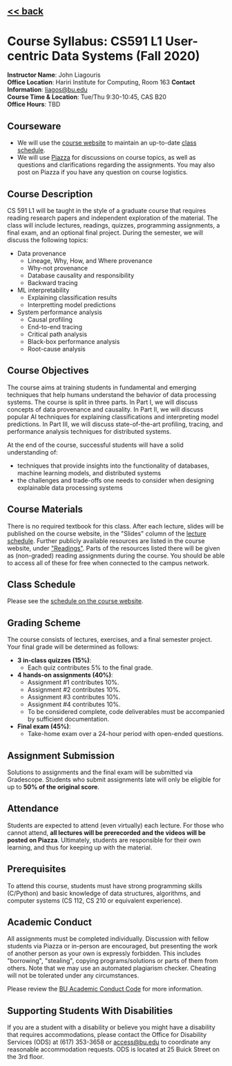 ## [<< back](./index.html)

# Course Syllabus: CS591 L1 User-centric Data Systems (Fall 2020)

**Instructor Name**: John Liagouris  
**Office Location**: Hariri Institute for Computing, Room 163
**Contact Information**: liagos@bu.edu  
**Course Time & Location**:	Tue/Thu 9:30-10:45, CAS B20  
**Office Hours**: TBD  

## Courseware
- We will use the [course website](https://jliagouris.github.io/UCDS20/) to maintain an up-to-date [class schedule](https://jliagouris.github.io/UCDS20/lectures.html).
- We will use [Piazza](https://piazza.com/bu/fall2020/cs591l1/home) for discussions on course topics, as well as questions and clarifications regarding the assignments. You may also post on Piazza if you have any question on course logistics.

## Course Description
CS 591 L1 will be taught in the style of a graduate course that requires reading research papers and independent exploration of the material.
The class will include lectures, readings, quizzes, programming assignments, a final exam, and an optional final project.
During the semester, we will discuss the following topics:

- Data provenance
  - Lineage, Why, How, and Where provenance
  - Why-not provenance
  - Database causality and responsibility
  - Backward tracing
- ML interpretability
  - Explaining classification results
  - Interpretting model predictions
- System performance analysis
  - Causal profiling
  - End-to-end tracing
  - Critical path analysis
  - Black-box performance analysis
  - Root-cause analysis

## Course Objectives
The course aims at training students in fundamental and emerging techniques that help humans understand the behavior of data processing systems.
The course is split in three parts. In Part I, we will discuss concepts of data provenance and causality. 
In Part II, we will discuss popular AI techniques for explaining classifications and interpreting model predictions. 
In Part III, we will discuss state-of-the-art profiling, tracing, and performance analysis techniques for distributed systems.

At the end of the course, successful students will have a solid understanding of:
- techniques that provide insights into the functionality of databases, machine learning models, and distributed systems
- the challenges and trade-offs one needs to consider when designing explainable data processing systems

## Course Materials
There is no required textbook for this class. After each lecture, slides will be published on the course website, 
in the "Slides" column of the [lecture schedule](https://jliagouris.github.io/UCDS20/lectures.html). 
Further publicly available resources are listed in the course website, under ["Readings"](https://jliagouris.github.io/UCDS20/readings.html). 
Parts of the resources listed there will be given as (non-graded) reading assignments during the course. 
You should be able to access all of these for free when connected to the campus network.

## Class Schedule
Please see the [schedule on the course website](https://jliagouris.github.io/UCDS20/lectures.html).

## Grading Scheme
The course consists of lectures, exercises, and a final semester project. Your final grade will be determined as follows:
- **3 in-class quizzes (15%)**:
  - Each quiz contributes 5% to the final grade.
- **4 hands-on assignments (40%)**:
  - Assignment #1 contributes 10%.
  - Assignment #2 contributes 10%.
  - Assignment #3 contributes 10%.
  - Assignment #4 contributes 10%.
  - To be considered complete, code deliverables must be accompanied by sufficient documentation.
- **Final exam (45%)**:
  - Take-home exam over a 24-hour period with open-ended questions.

## Assignment Submission
Solutions to assignments and the final exam will be submitted via Gradescope. 
Students who submit assignments late will only be eligible for up to **50% of the original score**. 

## Attendance
Students are expected to attend (even virtually) each lecture. 
For those who cannot attend, **all lectures will be prerecorded and the videos will be posted on Piazza**.
Ultimately, students are responsible for their own learning, and thus for keeping up with the material.

## Prerequisites

To attend this course, students must have strong programming skills (C/Python) and basic knowledge of data structures, algorithms, 
and computer systems (CS 112, CS 210 or equivalent experience).

## Academic Conduct
All assignments must be completed individually. 
Discussion with fellow students via Piazza or in-person are encouraged, but presenting the work of another person as your own is expressly forbidden. 
This includes "borrowing", "stealing", copying programs/solutions or parts of them from others. 
Note that we may use an automated plagiarism checker. Cheating will not be tolerated under any circumstances.

Please review the [BU Academic Conduct Code](https://www.bu.edu/academics/policies/academic-conduct-code/) for more information.

## Supporting Students With Disabilities
If you are a student with a disability or believe you might have a disability that requires accommodations, 
please contact the Office for Disability Services (ODS) at (617) 353-3658 or access@bu.edu to coordinate any reasonable accommodation requests. 
ODS is located at 25 Buick Street on the 3rd floor.
